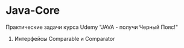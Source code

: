 # Java-Core
Практические задачи курса Udemy "JAVA - получи Черный Пояс!"

1. Интерфейсы Comparable и Comparator
